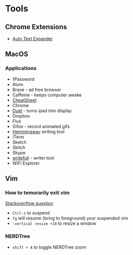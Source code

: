 # Tools

## Chrome Extensions

- [Auto Text Expander](https://github.com/carlinyuen/ChromeAutoTextExpander)


## MacOS

### Applications

- 1Password
- Atom
- Brave - ad free browser
- Caffeine - keeps computer awake
- [CheatSheet](https://cheatsheetapp.com/LandingCheatSheet/)
- Chrome
- [Duet](https://www.duetdisplay.com/) - turns ipad into display
- Dropbox
- Flux
- Gifox - record animated gifs
- [Hemmingway](http://www.hemingwayapp.com/desktop.html) writing tool
- iTerm
- Sketch
- Skitch
- Skype
- [writefull](https://chrome.writefullapp.com/) - writer tool
- WiFi Explorer

## Vim

### How to temorarily exit vim
[Stackoverflow question](http://stackoverflow.com/questions/1879219/how-to-temporarily-exit-vim-and-go-back)

- `Ctrl-z` to suspend
- `fg` will resume (bring to foreground) your suspended vim
- `:vertical resize +10` to resize a window

### NERDTree

- `shift + A` to toggle NERDTree zoom

